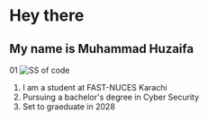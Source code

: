 # Hey there
## My name is Muhammad Huzaifa

01 ![SS of code](https://myoctacat.com/assets/images/base-octocat.svg)


1. I am a student at FAST-NUCES Karachi
2. Pursuing a bachelor's degree in Cyber Security
3. Set to graeduate in 2028


